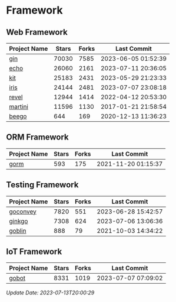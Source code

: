 # Framework

## Web Framework
| Project Name | Stars | Forks | Last Commit |
| ------------ | ----- | ----- | ----------- |
| [gin](https://github.com/gin-gonic/gin) | 70030 | 7585 | 2023-06-05 01:52:39 |
| [echo](https://github.com/labstack/echo) | 26060 | 2161 | 2023-07-11 20:36:05 |
| [kit](https://github.com/go-kit/kit) | 25183 | 2431 | 2023-05-29 21:23:33 |
| [iris](https://github.com/kataras/iris) | 24144 | 2481 | 2023-07-07 23:08:18 |
| [revel](https://github.com/revel/revel) | 12944 | 1414 | 2022-04-12 20:53:30 |
| [martini](https://github.com/go-martini/martini) | 11596 | 1130 | 2017-01-21 21:58:54 |
| [beego](https://github.com/astaxie/beego) | 644 | 169 | 2020-12-13 11:36:23 |

## ORM Framework
| Project Name | Stars | Forks | Last Commit |
| ------------ | ----- | ----- | ----------- |
| [gorm](https://github.com/jinzhu/gorm) | 593 | 175 | 2021-11-20 01:15:37 |

## Testing Framework
| Project Name | Stars | Forks | Last Commit |
| ------------ | ----- | ----- | ----------- |
| [goconvey](https://github.com/smartystreets/goconvey) | 7820 | 551 | 2023-06-28 15:42:57 |
| [ginkgo](https://github.com/onsi/ginkgo) | 7308 | 624 | 2023-07-06 13:06:36 |
| [goblin](https://github.com/franela/goblin) | 888 | 79 | 2021-10-03 14:34:22 |

## IoT Framework
| Project Name | Stars | Forks | Last Commit |
| ------------ | ----- | ----- | ----------- |
| [gobot](https://github.com/hybridgroup/gobot) | 8331 | 1019 | 2023-07-07 07:09:02 |

*Update Date: 2023-07-13T20:00:29*